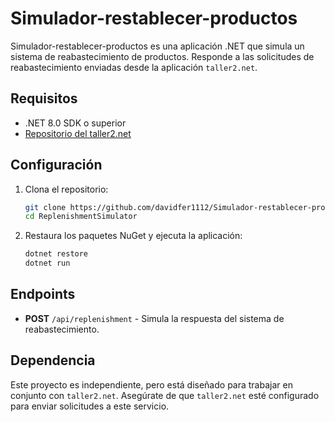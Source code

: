 
# Simulador-restablecer-productos

Simulador-restablecer-productos es una aplicación .NET que simula un sistema de reabastecimiento de productos. Responde a las solicitudes de reabastecimiento enviadas desde la aplicación `taller2.net`.

## Requisitos

- .NET 8.0 SDK o superior
- [Repositorio del taller2.net](https://github.com/samiralejandro/taller2.net)

## Configuración

1. Clona el repositorio:

    ```sh
    git clone https://github.com/davidfer1112/Simulador-restablecer-productos
    cd ReplenishmentSimulator
    ```

2. Restaura los paquetes NuGet y ejecuta la aplicación:

    ```sh
    dotnet restore
    dotnet run
    ```

## Endpoints

- **POST** `/api/replenishment` - Simula la respuesta del sistema de reabastecimiento.

## Dependencia

Este proyecto es independiente, pero está diseñado para trabajar en conjunto con `taller2.net`. Asegúrate de que `taller2.net` esté configurado para enviar solicitudes a este servicio.


